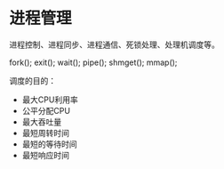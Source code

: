 # 进程管理

进程控制、进程同步、进程通信、死锁处理、处理机调度等。

fork\(\); exit\(\); wait\(\); pipe\(\); shmget\(\); mmap\(\);

调度的目的：

* 最大CPU利用率
* 公平分配CPU
* 最大吞吐量
* 最短周转时间
* 最短的等待时间
* 最短响应时间

